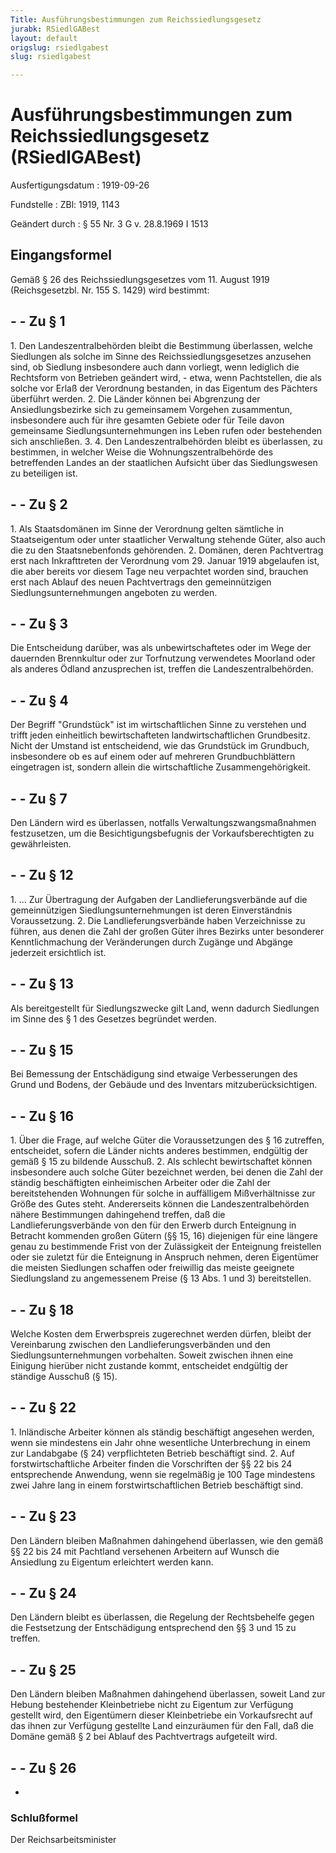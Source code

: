 ```yaml
---
Title: Ausführungsbestimmungen zum Reichssiedlungsgesetz
jurabk: RSiedlGABest
layout: default
origslug: rsiedlgabest
slug: rsiedlgabest

---
```


# Ausführungsbestimmungen zum Reichssiedlungsgesetz (RSiedlGABest)

Ausfertigungsdatum
:   1919-09-26

Fundstelle
:   ZBl: 1919, 1143

Geändert durch
:   § 55 Nr. 3 G v. 28.8.1969 I 1513

## Eingangsformel

Gemäß § 26 des Reichssiedlungsgesetzes vom 11. August 1919
(Reichsgesetzbl. Nr. 155 S. 1429) wird bestimmt:

## - - Zu § 1

1\. Den Landeszentralbehörden bleibt die Bestimmung überlassen, welche
Siedlungen als solche im Sinne des Reichssiedlungsgesetzes anzusehen
sind, ob Siedlung insbesondere auch dann vorliegt, wenn lediglich die
Rechtsform von Betrieben geändert wird, - etwa, wenn Pachtstellen, die
als solche vor Erlaß der Verordnung bestanden, in das Eigentum des
Pächters überführt werden.
2\. Die Länder können bei Abgrenzung der Ansiedlungsbezirke sich zu
gemeinsamem Vorgehen zusammentun, insbesondere auch für ihre gesamten
Gebiete oder für Teile davon gemeinsame Siedlungsunternehmungen ins
Leben rufen oder bestehenden sich anschließen.
3\.
4\. Den Landeszentralbehörden bleibt es überlassen, zu bestimmen, in
welcher Weise die Wohnungszentralbehörde des betreffenden Landes an
der staatlichen Aufsicht über das Siedlungswesen zu beteiligen ist.

## - - Zu § 2

1\. Als Staatsdomänen im Sinne der Verordnung gelten sämtliche in
Staatseigentum oder unter staatlicher Verwaltung stehende Güter, also
auch die zu den Staatsnebenfonds gehörenden.
2\. Domänen, deren Pachtvertrag erst nach Inkrafttreten der Verordnung
vom 29. Januar 1919 abgelaufen ist, die aber bereits vor diesem Tage
neu verpachtet worden sind, brauchen erst nach Ablauf des neuen
Pachtvertrags den gemeinnützigen Siedlungsunternehmungen angeboten zu
werden.

## - - Zu § 3

Die Entscheidung darüber, was als unbewirtschaftetes oder im Wege der
dauernden Brennkultur oder zur Torfnutzung verwendetes Moorland oder
als anderes Ödland anzusprechen ist, treffen die
Landeszentralbehörden.

## - - Zu § 4

Der Begriff "Grundstück" ist im wirtschaftlichen Sinne zu verstehen
und trifft jeden einheitlich bewirtschafteten landwirtschaftlichen
Grundbesitz. Nicht der Umstand ist entscheidend, wie das Grundstück im
Grundbuch, insbesondere ob es auf einem oder auf mehreren
Grundbuchblättern eingetragen ist, sondern allein die wirtschaftliche
Zusammengehörigkeit.

## - - Zu § 7

Den Ländern wird es überlassen, notfalls Verwaltungszwangsmaßnahmen
festzusetzen, um die Besichtigungsbefugnis der Vorkaufsberechtigten zu
gewährleisten.

## - - Zu § 12

1\. ... Zur Übertragung der Aufgaben der Landlieferungsverbände auf die
gemeinnützigen Siedlungsunternehmungen ist deren Einverständnis
Voraussetzung.
2\. Die Landlieferungsverbände haben Verzeichnisse zu führen, aus denen
die Zahl der großen Güter ihres Bezirks unter besonderer
Kenntlichmachung der Veränderungen durch Zugänge und Abgänge jederzeit
ersichtlich ist.

## - - Zu § 13

Als bereitgestellt für Siedlungszwecke gilt Land, wenn dadurch
Siedlungen im Sinne des § 1 des Gesetzes begründet werden.

## - - Zu § 15

Bei Bemessung der Entschädigung sind etwaige Verbesserungen des Grund
und Bodens, der Gebäude und des Inventars mitzuberücksichtigen.

## - - Zu § 16

1\. Über die Frage, auf welche Güter die Voraussetzungen des § 16
zutreffen, entscheidet, sofern die Länder nichts anderes bestimmen,
endgültig der gemäß § 15 zu bildende Ausschuß.
2\. Als schlecht bewirtschaftet können insbesondere auch solche Güter
bezeichnet werden, bei denen die Zahl der ständig beschäftigten
einheimischen Arbeiter oder die Zahl der bereitstehenden Wohnungen für
solche in auffälligem Mißverhältnisse zur Größe des Gutes steht.
Andererseits können die Landeszentralbehörden nähere Bestimmungen
dahingehend treffen, daß die Landlieferungsverbände von den für den
Erwerb durch Enteignung in Betracht kommenden großen Gütern (§§ 15,
16) diejenigen für eine längere genau zu bestimmende Frist von der
Zulässigkeit der Enteignung freistellen oder sie zuletzt für die
Enteignung in Anspruch nehmen, deren Eigentümer die meisten Siedlungen
schaffen oder freiwillig das meiste geeignete Siedlungsland zu
angemessenem Preise (§ 13 Abs. 1 und 3) bereitstellen.

## - - Zu § 18

Welche Kosten dem Erwerbspreis zugerechnet werden dürfen, bleibt der
Vereinbarung zwischen den Landlieferungsverbänden und den
Siedlungsunternehmungen vorbehalten. Soweit zwischen ihnen eine
Einigung hierüber nicht zustande kommt, entscheidet endgültig der
ständige Ausschuß (§ 15).

## - - Zu § 22

1\. Inländische Arbeiter können als ständig beschäftigt angesehen
werden, wenn sie mindestens ein Jahr ohne wesentliche Unterbrechung in
einem zur Landabgabe (§ 24) verpflichteten Betrieb beschäftigt sind.
2\. Auf forstwirtschaftliche Arbeiter finden die Vorschriften der §§ 22
bis 24 entsprechende Anwendung, wenn sie regelmäßig je 100 Tage
mindestens zwei Jahre lang in einem forstwirtschaftlichen Betrieb
beschäftigt sind.

## - - Zu § 23

Den Ländern bleiben Maßnahmen dahingehend überlassen, wie den gemäß §§
22 bis 24 mit Pachtland versehenen Arbeitern auf Wunsch die Ansiedlung
zu Eigentum erleichtert werden kann.

## - - Zu § 24

Den Ländern bleibt es überlassen, die Regelung der Rechtsbehelfe gegen
die Festsetzung der Entschädigung entsprechend den §§ 3 und 15 zu
treffen.

## - - Zu § 25

Den Ländern bleiben Maßnahmen dahingehend überlassen, soweit Land zur
Hebung bestehender Kleinbetriebe nicht zu Eigentum zur Verfügung
gestellt wird, den Eigentümern dieser Kleinbetriebe ein Vorkaufsrecht
auf das ihnen zur Verfügung gestellte Land einzuräumen für den Fall,
daß die Domäne gemäß § 2 bei Ablauf des Pachtvertrags aufgeteilt wird.

## - - Zu § 26

-

### Schlußformel

Der Reichsarbeitsminister


